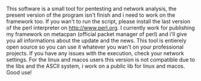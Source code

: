 This software is a small tool for pentesting and network analysis, the present version of the program isn't finish and
i need to work on the framework too. If you wan't to run the script, please install the last version of the perl interpreter on
http://www.perl.org. I currently work for publishing my framework on metacpan (official packet manager of perl) and i'll give you
all informations about the update and the news. This tool is entierely open source so you can use it whatever you wan't on your 
professional projects. If you have any issues with the execution, check your network settings. For the linux and macos users 
this version is not compatible due to the libs and the ASCII system, i work on a public lib for linux and macos.
Good use!
